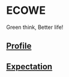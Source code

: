 # ECOWE
Green think, Better life!
## [Profile](https://github.com/wallivy/ecowe/blob/master/profile.md)
## [Expectation](https://github.com/wallivy/ecowe/blob/master/expectation.md )
